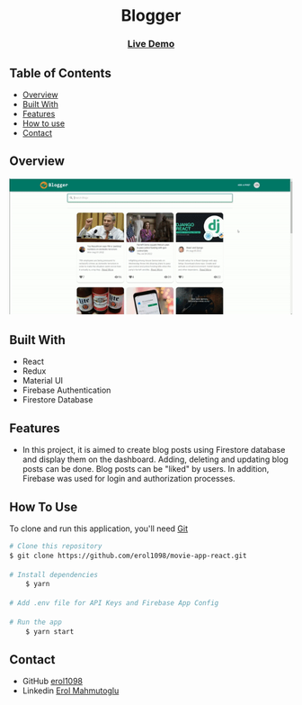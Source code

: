 <h1 align="center"> Blogger </h1>
<div align="center">
  <h3>
    <a href="https://blogger1098.vercel.app/">
      Live Demo
    </a>
 
  </h3>
</div>

<!-- TABLE OF CONTENTS -->

## Table of Contents

- [Overview](#overview)
- [Built With](#built-with)
- [Features](#features)
- [How to use](#how-to-use)
- [Contact](#contact)

<!-- OVERVIEW -->

## Overview

![image](https://github.com/erol1098/blog-app-react/blob/master/src/assets/blogger1098.gif)

## Built With

<!-- This section should list any major frameworks that you built your project using. Here are a few examples.-->

- React
- Redux
- Material UI
- Firebase Authentication
- Firestore Database

## Features

-   In this project, it is aimed to create blog posts using Firestore database and display them on the dashboard. Adding, deleting and updating blog posts can be done. Blog posts can be "liked" by users. In addition, Firebase was used for login and authorization processes.

## How To Use

<!-- This is an example, please update according to your application -->

To clone and run this application, you'll need [Git](https://git-scm.com)

```bash
# Clone this repository
$ git clone https://github.com/erol1098/movie-app-react.git

# Install dependencies
    $ yarn

# Add .env file for API Keys and Firebase App Config

# Run the app
    $ yarn start
```

## Contact

- GitHub [erol1098](https://github.com/erol1098)
- Linkedin [Erol Mahmutoglu](https://www.linkedin.com/in/erol-mahmutoglu/)
